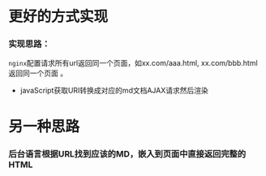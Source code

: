 # 更好的方式实现

### 实现思路：

`nginx`配置请求所有url返回同一个页面，如xx.com/aaa.html, xx.com/bbb.html返回同一个页面 。

- javaScript获取URI转换成对应的md文档AJAX请求然后渲染


# 另一种思路

### 后台语言根据URL找到应该的MD，嵌入到页面中直接返回完整的HTML